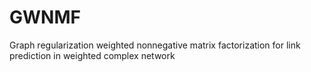 # GWNMF
Graph regularization weighted nonnegative matrix factorization for link prediction in weighted complex network
